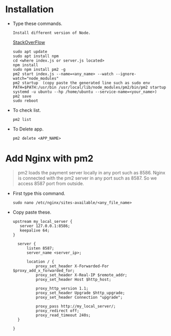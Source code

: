 
# Installation

 - Type these commands.

   ```
   Install different version of Node. 
   ```
   [StackOverFlow](https://askubuntu.com/questions/426750/how-can-i-update-my-nodejs-to-the-latest-version)
 
   ```
   sudo apt update
   sudo apt install npm
   cd <where index.js or server.js located>
   npm install
   sudo npm install pm2 -g
   pm2 start index.js --name=<any_name> --watch --ignore-watch="node_modules"
   pm2 startup  (copy paste the generated line such as sudo env PATH=$PATH:/usr/bin /usr/local/lib/node_modules/pm2/bin/pm2 startup systemd -u ubuntu --hp /home/ubuntu --service-name=<your_name>)
   pm2 save
   sudo reboot
   ```
 - To check list.
   ```
   pm2 list
   ```
 - To Delete app.
   ```
   pm2 delete <APP_NAME>
   ```

# Add Nginx with pm2

 > pm2 loads the payment server locally in any port such as 8586. Nginx is connected with the pm2 server in any port such as 8587. So we access 8587 port from outside.
  
  - First type this command.
    ```
    sudo nano /etc/nginx/sites-available/<any_file_name>
    ```
  - Copy paste these.
    ```
    upstream my_local_server {
       server 127.0.0.1:8586;
       keepalive 64;
    }

      server {
          listen 8587;
          server_name <server_ip>;

          location / {
              proxy_set_header X-Forwarded-For $proxy_add_x_forwarded_for;
              proxy_set_header X-Real-IP $remote_addr;
              proxy_set_header Host $http_host;

              proxy_http_version 1.1;
              proxy_set_header Upgrade $http_upgrade;
              proxy_set_header Connection "upgrade";

              proxy_pass http://my_local_server/;
              proxy_redirect off;
              proxy_read_timeout 240s;
      }

    }
    ```
  
  
  
  
  
  
  
  
  
  
  
  
  
  
